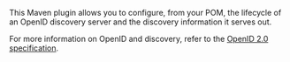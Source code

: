 This Maven plugin allows you to configure, from your POM, the lifecycle of an OpenID discovery server and the discovery information it serves out.

For more information on OpenID and discovery, refer to the [OpenID 2.0 specification](http://openid.net/specs/openid-authentication-2_0.html#discovery).